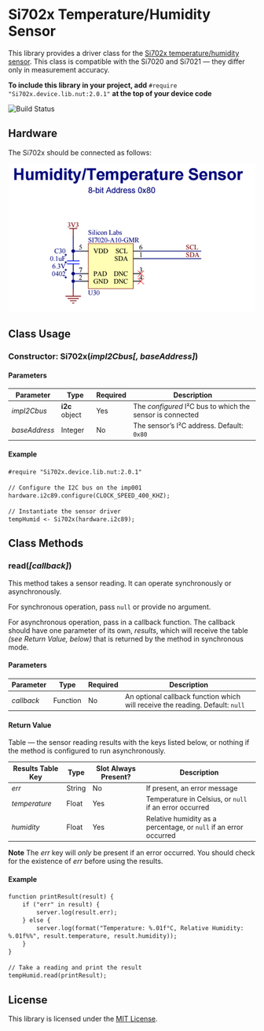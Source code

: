 # Si702x Temperature/Humidity Sensor #

This library provides a driver class for the [Si702x temperature/humidity sensor](http://www.silabs.com/Support%20Documents/TechnicalDocs/Si7021-A20.pdf). This class is compatible with the Si7020 and Si7021 &mdash; they differ only in measurement accuracy.

**To include this library in your project, add** `#require "Si702x.device.lib.nut:2.0.1"` **at the top of your device code**

![Build Status](https://cse-ci.electricimp.com/app/rest/builds/buildType:(id:Si702x_BuildAndTest)/statusIcon)

## Hardware ##

The Si702x should be connected as follows:

![Si7020 Circuit](./circuit.png)

## Class Usage ##

### Constructor: Si702x(*impI2Cbus[, baseAddress]*) ###

#### Parameters ####

| Parameter | Type | Required | Description |
| --- | --- | --- | --- |
| *impI2Cbus* | **i2c** object | Yes | The *configured* I&sup2;C bus to which the sensor is connected |
| *baseAddress* | Integer  | No | The sensor’s I&sup2;C address. Default: `0x80` |

#### Example ####

```squirrel
#require "Si702x.device.lib.nut:2.0.1"

// Configure the I2C bus on the imp001
hardware.i2c89.configure(CLOCK_SPEED_400_KHZ);

// Instantiate the sensor driver
tempHumid <- Si702x(hardware.i2c89);
```

## Class Methods ##

### read(*[callback]*) ###

This method takes a sensor reading. It can operate synchronously or asynchronously.

For synchronous operation, pass `null` or provide no argument.

For asynchronous operation, pass in a callback function. The callback should have one parameter of its own, *results*, which will receive the table *(see Return Value, below)* that is returned by the method in synchronous mode.

#### Parameters ####

| Parameter | Type | Required | Description |
| --- | --- | --- | --- |
| *callback* | Function | No | An optional callback function which will receive the reading. Default: `null` |

#### Return Value ####

Table &mdash; the sensor reading results with the keys listed below, or nothing if the method is configured to run asynchronously.

| Results Table Key | Type | Slot Always Present? | Description |
| --- | --- | --- | --- |
| *err* | String | No | If present, an error message |
| *temperature* | Float | Yes | Temperature in Celsius, or `null` if an error occurred |
| *humidity* | Float | Yes | Relative humidity as a percentage, or `null` if an error occurred |

**Note** The *err* key will *only* be present if an error occurred. You should check for the existence of *err* before using the results.

#### Example ####

```squirrel
function printResult(result) {
    if ("err" in result) {
        server.log(result.err);
    } else {
        server.log(format("Temperature: %.01f°C, Relative Humidity: %.01f%%", result.temperature, result.humidity));
    }
}

// Take a reading and print the result
tempHumid.read(printResult);
```

## License ##

This library is licensed under the [MIT License](./LICENSE).
